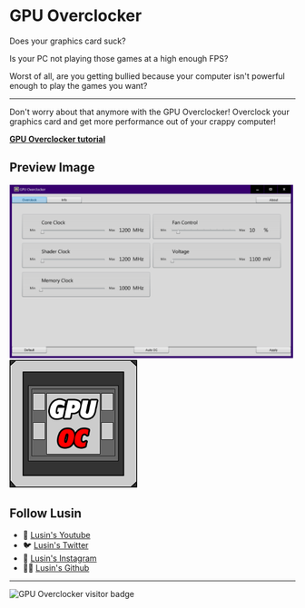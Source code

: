 # GPU Overclocker
Does your graphics card suck?

Is your PC not playing those games at a high enough FPS?

Worst of all, are you getting bullied because your computer isn't powerful enough to play the games you want?

***

Don't worry about that anymore with the GPU Overclocker! Overclock your graphics card and get more performance out of your crappy computer!

**[GPU Overclocker tutorial](https://youtu.be/Lzg2tZ4UDVI)**

## Preview Image
<div id="Preview Images">
  <img src="https://raw.githubusercontent.com/Lusin333/GPU-Overclocker/master/GPU%20Overclocker%20Preview%20Pic.png" data-canonical-src="https://raw.githubusercontent.com/Lusin333/GPU-Overclocker/master/GPU%20Overclocker%20Preview%20Pic.png" width="500" />
</a>
<img src="https://raw.githubusercontent.com/Lusin333/GPU-Overclocker/master/GPU%20Overclocker%20Icon%20-%20Lusin.png" data-canonical-src="https://raw.githubusercontent.com/Lusin333/GPU-Overclocker/master/GPU%20Overclocker%20Icon%20-%20Lusin.png" width="225" />
</div>


## Follow Lusin
* 🎥 [Lusin's Youtube](https://www.Youtube.com/c/Lusin333?sub_confirmation=1)
* 🐦 [Lusin's Twitter](https://Twitter.com/Lusin333)
* 📸 [Lusin's Instagram](https://www.instagram.com/Lusin.333)
* 👩‍💻 [Lusin's Github](https://Github.com/Lusin333)

***

![GPU Overclocker visitor badge](https://visitor-badge.glitch.me/badge?page_id=Lusin.GPU-Overclocker-visitor-badge&left_text=GPU%20Overclocker%20Visitors)
